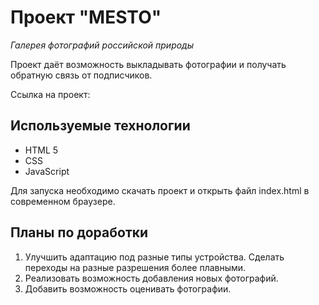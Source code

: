 # Проект "MESTO"

*Галерея фотографий российской природы*

Проект даёт возможность выкладывать фотографии и получать обратную связь от подписчиков. 

Ссылка на проект: 
## Используемые технологии

* HTML 5
* CSS
* JavaScript

Для запуска необходимо скачать проект и открыть файл index.html в современном браузере.

## Планы по доработки

1. Улучшить адаптацию под разные типы устройства. Сделать переходы на разные разрешения более плавными.  
2. Реализовать возможность добавления новых фотографий.
3. Добавить возможность оценивать фотографии.

